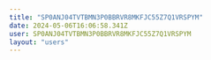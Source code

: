 ```yaml
---
title: "SP0ANJ04TVTBMN3P0BBRVR8MKFJC55Z7Q1VRSPYM"
date: 2024-05-06T16:06:58.341Z
user: SP0ANJ04TVTBMN3P0BBRVR8MKFJC55Z7Q1VRSPYM
layout: "users"
---
```

    